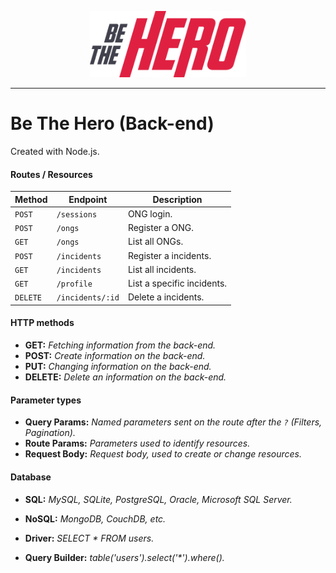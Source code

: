 <p align="center">
  <a href="https://github.com/WesGtoX/be-the-hero">
    <img src="../frontend/src/assets/logo-be-the-hero.png" alt="Be The Hero" title="Be The Hero" width="250px">
  </a>
</p>

-----------------

# Be The Hero (Back-end)

Created with Node.js.

#### Routes / Resources

|Method  |Endpoint        |Description               |
|--------|----------------|--------------------------|
|`POST`  |`/sessions`     |ONG login.                |
|`POST`  |`/ongs`         |Register a ONG.           |
|`GET`   |`/ongs`         |List all ONGs.            |
|`POST`  |`/incidents`    |Register a incidents.     |
|`GET`   |`/incidents`    |List all incidents.       |
|`GET`   |`/profile`      |List a specific incidents.|
|`DELETE`|`/incidents/:id`|Delete a incidents.       |


#### HTTP methods

- **GET:** _Fetching information from the back-end._
- **POST:** _Create information on the back-end._
- **PUT:** _Changing information on the back-end._
- **DELETE:** _Delete an information on the back-end._


#### Parameter types

- **Query Params:** _Named parameters sent on the route after the `?` (Filters, Pagination)._
- **Route Params:** _Parameters used to identify resources._
- **Request Body:** _Request body, used to create or change resources._


#### Database

- **SQL:** _MySQL, SQLite, PostgreSQL, Oracle, Microsoft SQL Server._
- **NoSQL:** _MongoDB, CouchDB, etc._

- **Driver:** _SELECT * FROM users._
- **Query Builder:** _table('users').select('*').where()._
